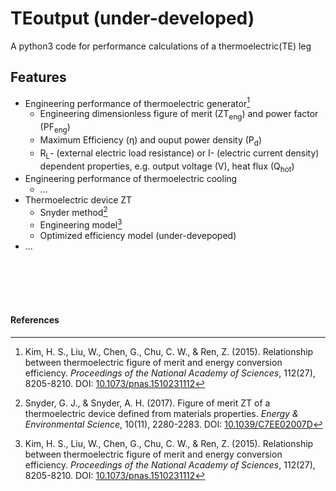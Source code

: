 # TEoutput (under-developed)
A python3 code for performance calculations of a thermoelectric(TE) leg

## Features
- Engineering performance of thermoelectric generator[^1]
  - Engineering dimensionless figure of merit (ZT<sub>eng</sub>) and power factor (PF<sub>eng</sub>)
  - Maximum Efficiency (η) and ouput power density (P<sub>d</sub>)
  - R<sub>L</sub>- (external electric load resistance) or I- (electric current density) dependent properties, e.g. output voltage (V), heat flux (Q<sub>hot</sub>)
- Engineering performance of thermoelectric cooling
  - ...
- Thermoelectric device ZT
  - Snyder method[^2]
  - Engineering model[^1]
  - Optimized efficiency model (under-devepoped)
- ...

<br/><br/><br/><br/>
#### References
[^1]: Kim, H. S., Liu, W., Chen, G., Chu, C. W., & Ren, Z. (2015). Relationship between thermoelectric figure of merit and energy conversion efficiency. 
_Proceedings of the National Academy of Sciences_, 112(27), 8205-8210. DOI: [10.1073/pnas.1510231112](https://doi.org/10.1073/pnas.1510231112)
[^2]: Snyder, G. J., & Snyder, A. H. (2017). Figure of merit ZT of a thermoelectric device defined from materials properties. 
_Energy & Environmental Science_, 10(11), 2280-2283. DOI: [10.1039/C7EE02007D](https://doi.org/10.1039/C7EE02007D)
